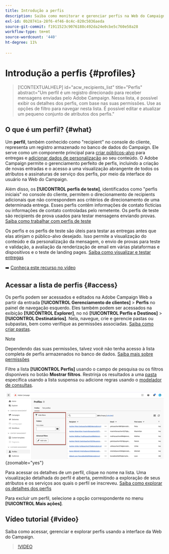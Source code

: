 ```yaml
---
title: Introdução a perfis
description: Saiba como monitorar e gerenciar perfis na Web do Campaign.
exl-id: 0b28741a-28f6-4f46-8c4c-820c5036aeda
source-git-commit: f1911523c9076188c492da24e0cbe5c760e58a28
workflow-type: tm+mt
source-wordcount: '440'
ht-degree: 11%

---
```


# Introdução a perfis {#profiles}

>[!CONTEXTUALHELP]
>id="acw_recipients_list"
>title="Perfis"
>abstract="Um perfil é um registro direcionado para receber mensagens enviadas pelo Adobe Campaign. Nessa lista, é possível exibir os detalhes dos perfis, com base nas suas permissões. Use as opções de filtro para navegar nesta lista. É possível editar e atualizar um pequeno conjunto de atributos dos perfis."

## O que é um perfil? {#what}

Um **perfil**, também conhecido como &quot;recipient&quot; no console do cliente, representa um registro armazenado no banco de dados do Campaign. Ele serve como um componente principal para [criar públicos-alvo](create-audience.md) para entregas e [adicionar dados de personalização](../personalization/personalize.md) ao seu conteúdo. O Adobe Campaign permite o gerenciamento perfeito de perfis, incluindo a criação de novas entradas e o acesso a uma visualização abrangente de todos os atributos e assinaturas de serviço dos perfis, por meio da interface do usuário na Web do Campaign.

Além disso, os **[!UICONTROL perfis de teste]**, identificados como &quot;perfis iniciais&quot; no console do cliente, permitem o direcionamento de recipients adicionais que não correspondem aos critérios de direcionamento de uma determinada entrega. Esses perfis contêm informações de contato fictícias ou informações de contato controladas pelo remetente. Os perfis de teste são recipients de prova usados para testar mensagens enviando provas. [Saiba como trabalhar com perfis de teste](test-profiles.md)

Os perfis e os perfis de teste são úteis para testar as entregas antes que elas atinjam o público-alvo desejado. Isso permite a visualização do conteúdo e da personalização da mensagem, o envio de provas para teste e validação, a avaliação da renderização de email em várias plataformas e dispositivos e o teste de landing pages. [Saiba como visualizar e testar entregas](../preview-test/preview-test.md)

➡️ [Conheça este recurso no vídeo](#video)

## Acessar a lista de perfis {#access}

Os perfis podem ser acessados e editados na Adobe Campaign Web a partir da entrada **[!UICONTROL Gerenciamento de clientes]** > **Perfis** no painel de navegação esquerdo. Eles também podem ser acessados na exibição **[!UICONTROL Explorer]**, no nó **[!UICONTROL Perfis e Destinos]** > **[!UICONTROL Destinatários]**. Nela, navegue, crie e gerencie pastas ou subpastas, bem como verifique as permissões associadas. [Saiba como criar pastas](../get-started/permissions.md#folders).

>[!NOTE]
>
>Dependendo das suas permissões, talvez você não tenha acesso à lista completa de perfis armazenados no banco de dados. [Saiba mais sobre permissões](../get-started/permissions.md)

Filtre a lista **[!UICONTROL Perfis]** usando o campo de pesquisa ou os filtros disponíveis no botão **Mostrar filtros**. Restrinja os resultados a uma [pasta](../get-started/permissions.md#folders) específica usando a lista suspensa ou adicione regras usando o [modelador de consultas](../query/query-modeler-overview.md).

![Filtros disponíveis na lista de perfis](assets/profiles-list-filters.png){zoomable="yes"}

Para acessar os detalhes de um perfil, clique no nome na lista. Uma visualização detalhada do perfil é aberta, permitindo a exploração de seus atributos e os serviços aos quais o perfil se inscreveu. [Saiba como explorar os detalhes dos perfis](create-profile.md)

Para excluir um perfil, selecione a opção correspondente no menu **[!UICONTROL Mais ações]**.

## Vídeo tutorial {#video}

Saiba como acessar, gerenciar e explorar perfis usando a interface da Web do Campaign.

>[!VIDEO](https://video.tv.adobe.com/v/3427293?quality=12)